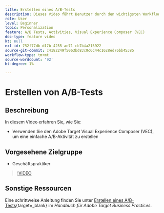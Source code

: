 ```yaml
---
title: Erstellen eines A/B-Tests
description: Dieses Video führt Benutzer durch den wichtigsten Workflow zum Erstellen von A/B-Aktivitäten in Adobe Target. In diesem Video erfahren Sie, wie Sie mit dem Visual Experience Composer (VEC) eine einfache A/B-Aktivität erstellen.
role: User
level: Beginner
topic: Personalization
feature: A/B Tests, Activities, Visual Experience Composer (VEC)
doc-type: feature video
kt: null
exl-id: 752f77db-d17b-4255-ae71-cb7b4a215922
source-git-commit: c4182249f5063bd83c0c6c44c1628ed76bb45385
workflow-type: tm+mt
source-wordcount: '92'
ht-degree: 1%

---
```


# Erstellen von A/B-Tests

## Beschreibung

In diesem Video erfahren Sie, wie Sie:

* Verwenden Sie den Adobe Target Visual Experience Composer (VEC), um eine einfache A/B-Aktivität zu erstellen

## Vorgesehene Zielgruppe

* Geschäftspraktiker

>[!VIDEO](https://video.tv.adobe.com/v/17391/?quality=12)

## Sonstige Ressourcen

Eine schrittweise Anleitung finden Sie unter [Erstellen eines A/B-Tests](https://experienceleague.adobe.com/docs/target/using/activities/abtest/create/test-create-ab.html){target=_blank} im *Handbuch für Adobe Target Business Practices*.
